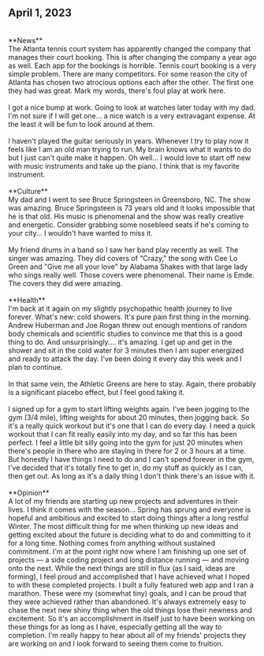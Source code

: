 ## April 1, 2023
<br>
**News**
<br>
The Atlanta tennis court system has apparently changed the company that manages their court booking. This is after changing the company a year ago as well. Each app for the bookings is horrible. Tennis court booking is a very simple problem. There are many competitors. For some reason the city of Atlanta has chosen two atrocious options each after the other. The first one they had was great. Mark my words, there's foul play at work here.
<br><br>
I got a nice bump at work. Going to look at watches later today with my dad. I'm not sure if I will get one... a nice watch is a very extravagant expense. At the least it will be fun to look around at them.
<br><br>
I haven't played the guitar seriously in years. Whenever I try to play now it feels like I am an old man trying to run. My brain knows what it wants to do but I just can't quite make it happen. Oh well... I would love to start off new with music instruments and take up the piano. I think that is my favorite instrument.
<br><br>
**Culture**
<br>
My dad and I went to see Bruce Springsteen in Greensboro, NC. The show was amazing. Bruce Springsteen is 73 years old and it looks impossible that he is that old. His music is phenomenal and the show was really creative and energetic. Consider grabbing some nosebleed seats if he's coming to your city... I wouldn't have wanted to miss it.
<br><br>
My friend drums in a band so I saw her band play recently as well. The singer was amazing. They did covers of "Crazy," the song with Cee Lo Green and "Give me all your love" by Alabama Shakes with that large lady who sings really well. Those covers were phenomenal. Their name is Emde. The covers they did were amazing.
<br><br>
**Health**
<br>
I'm back at it again on my slightly psychopathic health journey to live forever. What's new: cold showers. It's pure pain first thing in the morning. Andrew Huberman and Joe Rogan threw out enough mentions of random body chemicals and scientific studies to convince me that this is a good thing to do. And unsurprisingly.... it's amazing. I get up and get in the shower and sit in the cold water for 3 minutes then I am super energized and ready to attack the day. I've been doing it every day this week and I plan to continue.
<br><br>
In that same vein, the Athletic Greens are here to stay. Again, there probably is a significant placebo effect, but I feel good taking it.
<br><br>
I signed up for a gym to start lifting weights again. I've been jogging to the gym (3/4 mile), lifting weights for about 20 minutes, then jogging back. So it's a really quick workout but it's one that I can do every day. I need a quick workout that I can fit really easily into my day, and so far this has been perfect. I feel a little bit silly going into the gym for just 20 minutes when there's people in there who are staying in there for 2 or 3 hours at a time. But honestly I have things I need to do and I can't spend forever in the gym, I've decided that it's totally fine to get in, do my stuff as quickly as I can, then get out. As long as it's a daily thing I don't think there's an issue with it.
<br><br>
**Opinion**
<br>
A lot of my friends are starting up new projects and adventures in their lives. I think it comes with the season... Spring has sprung and everyone is hopeful and ambitious and excited to start doing things after a long restful Winter. The most difficult thing for me when thinking up new ideas and getting excited about the future is deciding what to do and committing to it for a long time. Nothing comes from anything without sustained commitment. I'm at the point right now where I am finishing up one set of projects — a side coding project and long distance running — and moving onto the next. While the next things are still in flux (as I said, ideas are forming), I feel proud and accomplished that I have achieved what I hoped to with these completed projects. I built a fully featured web app and I ran a marathon. These were my (somewhat tiny) goals, and I can be proud that they were achieved rather than abandoned. It's always extremely easy to chase the next new shiny thing when the old things lose their newness and excitement. So it's an accomplishment in itself just to have been working on these things for as long as I have, especially getting all the way to completion. I'm really happy to hear about all of my friends' projects they are working on and I look forward to seeing them come to fruition.